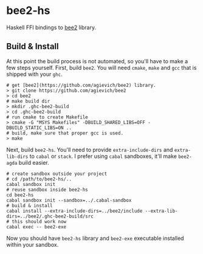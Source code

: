 # bee2-hs
Haskell FFI bindings to [bee2](https://github.com/agievich/bee2) library.

## Build & Install
At this point the build process is not automated, so you'll have to make a few steps yourself.
First, build `bee2`. You will need `cmake`, `make` and `gcc` that is shipped with your `ghc`.
```
# get [bee2](https://github.com/agievich/bee2) library.
> git clone https://github.com/agievich/bee2
> cd bee2
# make build dir
> mkdir .ghc-bee2-build
> cd .ghc-bee2-build
# run cmake to create Makefile
> cmake -G "MSYS Makefiles" -DBUILD_SHARED_LIBS=OFF -DBUILD_STATIC_LIBS=ON ..
# build, make sure that proper gcc is used.
> make
```

Next, build `bee2-hs`. You'll need to provide `extra-include-dirs` and `extra-lib-dirs` to `cabal` or `stack`. I prefer using `cabal` sandboxes, it'll make `bee2-agda` build easier.
```
# create sandbox outside your project
# cd /path/to/bee2-hs/..
cabal sandbox init
# reuse sandbox inside bee2-hs
cd bee2-hs
cabal sandbox init --sandbox=../.cabal-sandbox
# build & install
cabal install --extra-include-dirs=../bee2/include --extra-lib-dirs=../bee2/.ghc-bee2-build/src
# this should work now
cabal exec -- bee2-exe
```

Now you should have `bee2-hs` library and `bee2-exe` executable installed within your sandbox.
